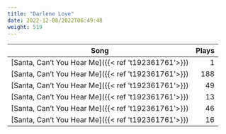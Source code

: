 ```yaml
---
title: "Darlene Love"
date: 2022-12-08/2022T06:49:48
weight: 519
---
```




 Song | Plays 
----- | -----:
[Santa, Can’t You Hear Me]({{< ref 't192361761'>}}) | 1
[Santa, Can’t You Hear Me]({{< ref 't192361761'>}}) | 188
[Santa, Can’t You Hear Me]({{< ref 't192361761'>}}) | 49
[Santa, Can’t You Hear Me]({{< ref 't192361761'>}}) | 13
[Santa, Can’t You Hear Me]({{< ref 't192361761'>}}) | 46
[Santa, Can’t You Hear Me]({{< ref 't192361761'>}}) | 16
